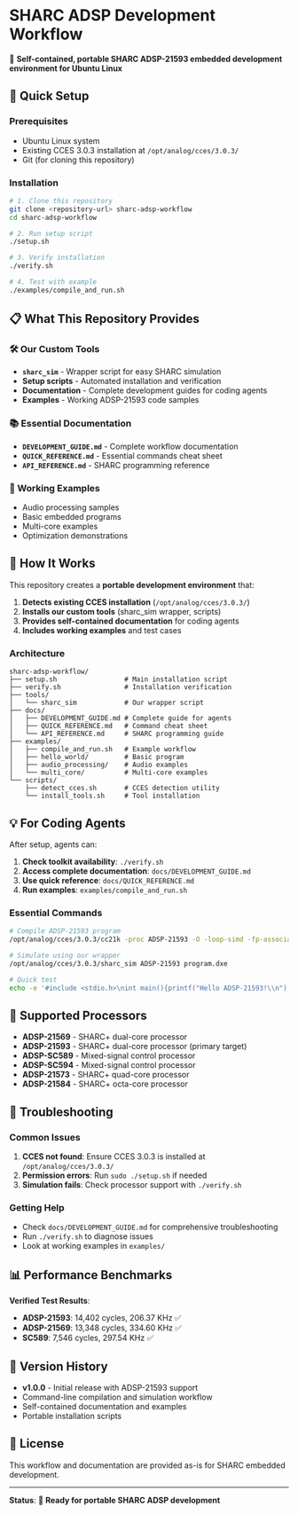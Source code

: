 # SHARC ADSP Development Workflow

🎯 **Self-contained, portable SHARC ADSP-21593 embedded development environment for Ubuntu Linux**

## 🚀 **Quick Setup**

### **Prerequisites**
- Ubuntu Linux system
- Existing CCES 3.0.3 installation at `/opt/analog/cces/3.0.3/`
- Git (for cloning this repository)

### **Installation**
```bash
# 1. Clone this repository
git clone <repository-url> sharc-adsp-workflow
cd sharc-adsp-workflow

# 2. Run setup script
./setup.sh

# 3. Verify installation
./verify.sh

# 4. Test with example
./examples/compile_and_run.sh
```

## 📋 **What This Repository Provides**

### **🛠️ Our Custom Tools**
- **`sharc_sim`** - Wrapper script for easy SHARC simulation
- **Setup scripts** - Automated installation and verification
- **Documentation** - Complete development guides for coding agents
- **Examples** - Working ADSP-21593 code samples

### **📚 Essential Documentation**
- **`DEVELOPMENT_GUIDE.md`** - Complete workflow documentation
- **`QUICK_REFERENCE.md`** - Essential commands cheat sheet
- **`API_REFERENCE.md`** - SHARC programming reference

### **🎯 Working Examples**
- Audio processing samples
- Basic embedded programs
- Multi-core examples
- Optimization demonstrations

## 🔧 **How It Works**

This repository creates a **portable development environment** that:

1. **Detects existing CCES installation** (`/opt/analog/cces/3.0.3/`)
2. **Installs our custom tools** (sharc_sim wrapper, scripts)
3. **Provides self-contained documentation** for coding agents
4. **Includes working examples** and test cases

### **Architecture**
```
sharc-adsp-workflow/
├── setup.sh                 # Main installation script
├── verify.sh                # Installation verification
├── tools/
│   └── sharc_sim            # Our wrapper script
├── docs/
│   ├── DEVELOPMENT_GUIDE.md # Complete guide for agents
│   ├── QUICK_REFERENCE.md   # Command cheat sheet
│   └── API_REFERENCE.md     # SHARC programming guide
├── examples/
│   ├── compile_and_run.sh   # Example workflow
│   ├── hello_world/         # Basic program
│   ├── audio_processing/    # Audio examples
│   └── multi_core/          # Multi-core examples
└── scripts/
    ├── detect_cces.sh       # CCES detection utility
    └── install_tools.sh     # Tool installation
```

## 💡 **For Coding Agents**

After setup, agents can:

1. **Check toolkit availability**: `./verify.sh`
2. **Access complete documentation**: `docs/DEVELOPMENT_GUIDE.md`
3. **Use quick reference**: `docs/QUICK_REFERENCE.md`
4. **Run examples**: `examples/compile_and_run.sh`

### **Essential Commands**
```bash
# Compile ADSP-21593 program
/opt/analog/cces/3.0.3/cc21k -proc ADSP-21593 -O -loop-simd -fp-associative -o program.dxe source.c

# Simulate using our wrapper
/opt/analog/cces/3.0.3/sharc_sim ADSP-21593 program.dxe

# Quick test
echo -e '#include <stdio.h>\nint main(){printf("Hello ADSP-21593!\\n");return 0;}' > test.c && /opt/analog/cces/3.0.3/cc21k -proc ADSP-21593 -O -o test.dxe test.c && /opt/analog/cces/3.0.3/sharc_sim ADSP-21593 test.dxe
```

## 🎯 **Supported Processors**

- **ADSP-21569** - SHARC+ dual-core processor
- **ADSP-21593** - SHARC+ dual-core processor (primary target)
- **ADSP-SC589** - Mixed-signal control processor
- **ADSP-SC594** - Mixed-signal control processor
- **ADSP-21573** - SHARC+ quad-core processor
- **ADSP-21584** - SHARC+ octa-core processor

## 🚨 **Troubleshooting**

### **Common Issues**
1. **CCES not found**: Ensure CCES 3.0.3 is installed at `/opt/analog/cces/3.0.3/`
2. **Permission errors**: Run `sudo ./setup.sh` if needed
3. **Simulation fails**: Check processor support with `./verify.sh`

### **Getting Help**
- Check `docs/DEVELOPMENT_GUIDE.md` for comprehensive troubleshooting
- Run `./verify.sh` to diagnose issues
- Look at working examples in `examples/`

## 📊 **Performance Benchmarks**

**Verified Test Results**:
- **ADSP-21593**: 14,402 cycles, 206.37 KHz ✅
- **ADSP-21569**: 13,348 cycles, 334.60 KHz ✅
- **SC589**: 7,546 cycles, 297.54 KHz ✅

## 🔄 **Version History**

- **v1.0.0** - Initial release with ADSP-21593 support
- Command-line compilation and simulation workflow
- Self-contained documentation and examples
- Portable installation scripts

## 📜 **License**

This workflow and documentation are provided as-is for SHARC embedded development.

---

**Status**: 🎯 **Ready for portable SHARC ADSP development**